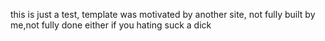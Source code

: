 
this is just a test, template was motivated by another site, not fully built by me,not fully done either
 if you hating suck a dick
